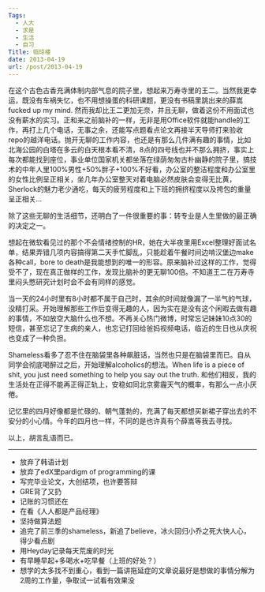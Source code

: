 ```yaml
---
Tags:
  - 人大
  - 求是
  - 生活
  - 自习
Title: 临琼楼
date: 2013-04-19
url: /post/2013-04-19
---
```



在这个古色古香充满体制内部气息的院子里，想起来万寿寺里的王二。当然我更幸运，既没有车祸失忆，也不用想操蛋的科研课题，更没有书稿里跳出来的薛嵩fucked up my mind. 然而我却比王二更加无奈，并且无聊，做着这份不用面试也没有薪水的实习。正和来之前脑补的一样，无非是用Office软件就能handle的工作，再打上几个电话，无事之余，还能写点题看点论文再接半天导师打来验收repo的越洋电话。抛开无聊的工作内容，也还是有那么几件满有趣的事情，比如北海公园的白塔在多云的白天根本看不清，8点的四号线也并不那么拥挤，事实上每次都能找到座位，事业单位国家机关都坐落在绿荫匆匆古朴幽静的院子里，搞技术的中年人里100%男性+50%胖子+100%不好看，办公室的整洁程度和办公室里的女性比例呈正相关，坐几年办公室整天对着电脑必然皮肤会变得无比黄，Sherlock的魅力老少通吃，每天的疲劳程度和上下班的拥挤程度以及挎包的重量呈正相关...
<!--more-->
除了这些无聊的生活细节，还明白了一件很重要的事：转专业是人生里做的最正确的决定之一。

想起在微软看见过的那个不会情绪控制的HR，她在大半夜里用Excel整理好面试名单，结果弄错几项内容搞得第二天手忙脚乱，只能趁着午餐时间边啃汉堡边make各种call，bore to death是我能想到的唯一的形容。原来脑补过这样的工作，觉得受不了，现在真正做样的工作，发现比脑补的更无聊100倍。不知道王二在万寿寺里闷头憋研究计划时会不会有同样的感觉。

当一天的24小时里有8小时都不属于自己时，其余的时间就像漏了一半气的气球，没精打采。开始理解那些工作后变得无趣的人，因为实在是没有这个闲暇去做有趣的事情，不如放空大脑什么也不想。不再关心热门微博，时常忘记妹妹10点30的短信，甚至忘记了生病的亲人，也忘记打回给爸妈视频电话，临近的生日也从庆祝也变成了一种负担。

Shameless看多了忍不住在脑袋里各种飙脏话，当然也只是在脑袋里而已。自从同学会彻底喝醉过之后，开始理解alcoholics的想法。When life is a piece of shit, you just need something to help you say out the truth. 和他们相反，我的生活处在正得不能再正得正轨上，安稳如同北京雾霾天气的概率，有那么一点小厌倦。

记忆里的四月好像都是忙碌的、朝气蓬勃的，充满了每天都想买新裙子穿出去的不安分的小心情。今年的四月也一样，不同的是也许真有个薛嵩等我去寻找。

以上，胡言乱语而已。

---

* 放弃了韩语计划
* 放弃了edX里pardigm of programming的课
* 写完毕业论文，大创结项，也许要答辩
* GRE背了又扔
* 记账的习惯还在
* 在看《人人都是产品经理》
* 坚持做算法题
* 追完了前三季的shameless，新追了believe，冰火回归小乔之死大快人心，得少看点剧
* 用Heyday记录每天荒废的时光
* 有早睡早起+多喝水+吃早餐（上班的好处？）
* 想学的太多找不到重心，看到一篇讲拖延症的文章说最好是想做的事情分解为2周的工作量，争取试一试看有效果没

